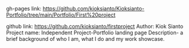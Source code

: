 gh-pages link: https://github.com/kioksianto/Kioksianto-Portfolio/tree/main/Portfolio/First%20project

github link: https://github.com/kioksianto/firstproject
Author: Kiok Sianto
Project name: Independent Project-Portfolio landing page
Description- a brief background of who I am, what I do and my work showcase.
